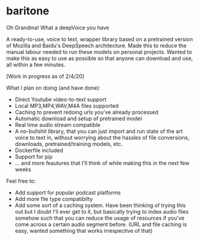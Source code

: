 # baritone
Oh Grandma! What a deepVoice you have

A ready-to-use, voice to text, wrapper library based on a pretrained version of Mozilla and Baidu's DeepSpeech architecture. Made this to reduce the manual labour needed to run these models on personal projects. Wanted to make this as easy to use as possible so that anyone can download and use, all within a few minutes.

[Work in progress as of 2/4/20]

What I plan on doing (and have done): 
- Direct Youtube video-to-text support
- Local MP3,MP4,WAV,M4A files supported
- Caching to prevent redoing urls you've already processed
- Automatic download and setup of pretrained model
- Real time audio stream compatible
- A no-bullshit library, that you can just import and run state of the art voice to text in, without worrying about the hassles of file conversions, downloads, pretrained/training models, etc.
- Dockerfile included
- Support for pip
- ... and more feautures that I'll think of while making this in the next few weeks


Feel free to:
- Add support for popular podcast platforms
- Add more file type compatibilty
- Add some sort of a caching system. Have been thinking of trying this out but I doubt I'll ever get to it, but basically trying to index audio files somehow such that you can reduce the usage of resources if you've come across a certain audio segment before. (URL and file caching is easy, wanted something that works irrespective of that)
